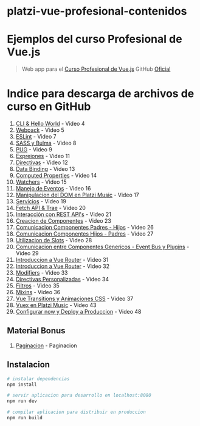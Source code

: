 # platzi-vue-profesional-contenidos
# Ejemplos del curso Profesional de Vue.js

> Web app para el [Curso Profesional de Vue.js](https://platzi.com/cursos/vuejs-profesional/)
>  GitHub [Oficial](https://github.com/platzi/platzi-music-vue)

# Indice para descarga de archivos de curso en GitHub
1. [CLI & Hello World](https://github.com/platzi/platzi-music-vue/archive/video4.zip) - Video 4
1. [Webpack](https://github.com/platzi/platzi-music-vue/archive/video5.zip) - Video 5
1. [ESLint](https://github.com/platzi/platzi-music-vue/archive/video7.zip) - Video 7
1. [SASS y Bulma](https://github.com/platzi/platzi-music-vue/archive/video8.zip) - Video 8
1. [PUG](https://github.com/platzi/platzi-music-vue/archive/video9.zip) - Video 9
1. [Expreiones](https://github.com/platzi/platzi-music-vue/archive/video10.zip) - Video 11
1. [Directivas](https://github.com/platzi/platzi-music-vue/archive/video11.zip) - Video 12
1. [Data Binding](https://github.com/platzi/platzi-music-vue/archive/video12.zip) - Video 13
1. [Computed Properties](https://github.com/platzi/platzi-music-vue/archive/video13.zip) - Video 14
1. [Watchers](https://github.com/platzi/platzi-music-vue/archive/video14.zip) - Video 15
1. [Manejo de Eventos](https://github.com/platzi/platzi-music-vue/archive/video15.zip) - Video 16
1. [Manipulacion del DOM en Platzi Music](https://github.com/platzi/platzi-music-vue/archive/video16.zip) - Video 17
1. [Servicios](https://github.com/platzi/platzi-music-vue/archive/video17.zip) - Video 19
1. [Fetch API & Trae](https://github.com/platzi/platzi-music-vue/archive/video18.zip) - Video 20
1. [Interacción con REST API's](https://github.com/platzi/platzi-music-vue/archive/video19.zip) - Video 21
1. [Creacion de Componentes](https://github.com/platzi/platzi-music-vue/archive/video21.zip) - Video 23
1. [Comunicacion Componentes Padres - Hijos](https://github.com/platzi/platzi-music-vue/archive/video24.zip) - Video 26
1. [Comunicacion Componentes Hijos - Padres](https://github.com/platzi/platzi-music-vue/archive/video25.zip) - Video 27
1. [Utilizacion de Slots](https://github.com/platzi/platzi-music-vue/archive/video26.zip) - Video 28
1. [Comunicacion entre Componentes Genericos - Event Bus y Plugins](https://github.com/platzi/platzi-music-vue/archive/video27.zip) - Video 29
1. [Introduccion a Vue Router](https://github.com/platzi/platzi-music-vue/archive/video29.zip) - Video 31
1. [Introduccion a Vue Router](https://github.com/platzi/platzi-music-vue/archive/video30.zip) - Video 32
1. [Modifiers](https://github.com/platzi/platzi-music-vue/archive/video31.zip) - Video 33
1. [Directivas Personalizadas](https://github.com/platzi/platzi-music-vue/archive/video32.zip) - Video 34
1. [Filtros](https://github.com/platzi/platzi-music-vue/archive/video33.zip) - Video 35
1. [Mixins](https://github.com/platzi/platzi-music-vue/archive/video34.zip) - Video 36
1. [Vue Transitions y Animaciones CSS](https://github.com/platzi/platzi-music-vue/archive/video35.zip) - Video 37
1. [Vuex en Platzi Music](https://github.com/platzi/platzi-music-vue/archive/video41.zip) - Video 43
1. [Configurar now y Deploy a Produccion](https://github.com/platzi/platzi-music-vue/archive/video46.zip) - Video 48

## Material Bonus
1. [Paginacion](https://github.com/platzi/platzi-music-vue/archive/pagination.zip) - Paginacion


## Instalacion

``` bash
# instalar dependencias
npm install

# servir aplicacion para desarrollo en localhost:8080
npm run dev

# compilar aplicacion para distribuir en produccion
npm run build
```
